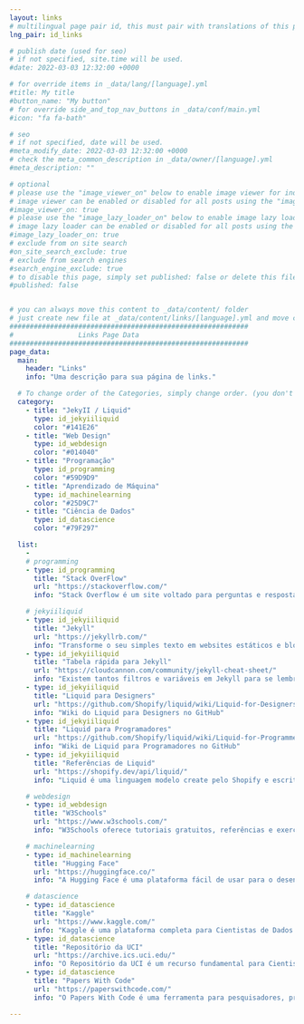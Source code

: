 ```yaml
---
layout: links
# multilingual page pair id, this must pair with translations of this page. (This name must be unique)
lng_pair: id_links

# publish date (used for seo)
# if not specified, site.time will be used.
#date: 2022-03-03 12:32:00 +0000

# for override items in _data/lang/[language].yml
#title: My title
#button_name: "My button"
# for override side_and_top_nav_buttons in _data/conf/main.yml
#icon: "fa fa-bath"

# seo
# if not specified, date will be used.
#meta_modify_date: 2022-03-03 12:32:00 +0000
# check the meta_common_description in _data/owner/[language].yml
#meta_description: ""

# optional
# please use the "image_viewer_on" below to enable image viewer for individual pages or posts (_posts/ or [language]/_posts folders).
# image viewer can be enabled or disabled for all posts using the "image_viewer_posts: true" setting in _data/conf/main.yml.
#image_viewer_on: true
# please use the "image_lazy_loader_on" below to enable image lazy loader for individual pages or posts (_posts/ or [language]/_posts folders).
# image lazy loader can be enabled or disabled for all posts using the "image_lazy_loader_posts: true" setting in _data/conf/main.yml.
#image_lazy_loader_on: true
# exclude from on site search
#on_site_search_exclude: true
# exclude from search engines
#search_engine_exclude: true
# to disable this page, simply set published: false or delete this file
#published: false


# you can always move this content to _data/content/ folder
# just create new file at _data/content/links/[language].yml and move content below.
###########################################################
#                Links Page Data
###########################################################
page_data:
  main:
    header: "Links"
    info: "Uma descrição para sua página de links."

  # To change order of the Categories, simply change order. (you don't need to change list order.)
  category:
    - title: "JekyII / Liquid"
      type: id_jekyiiliquid
      color: "#141E26"
    - title: "Web Design"
      type: id_webdesign
      color: "#014040"
    - title: "Programação"
      type: id_programming
      color: "#59D9D9"
    - title: "Aprendizado de Máquina"
      type: id_machinelearning
      color: "#25D9C7"
    - title: "Ciência de Dados"
      type: id_datascience
      color: "#79F297"

  list:
    -
    # programming
    - type: id_programming
      title: "Stack OverFlow"
      url: "https://stackoverflow.com/"
      info: "Stack Overflow é um site voltado para perguntas e respostas para professionais e entusiastas da programação."

    # jekyiiliquid
    - type: id_jekyiiliquid
      title: "Jekyll"
      url: "https://jekyllrb.com/"
      info: "Transforme o seu simples texto em websites estáticos e blogs."
    - type: id_jekyiiliquid
      title: "Tabela rápida para Jekyll"
      url: "https://cloudcannon.com/community/jekyll-cheat-sheet/"
      info: "Existem tantos filtros e variáveis em Jekyll para se lembrar que pode ser difícil lembrar de todos. Essa tabela serve como uma rápida referência para tudo que Jekyll é capaz de fazer."
    - type: id_jekyiiliquid
      title: "Liquid para Designers"
      url: "https://github.com/Shopify/liquid/wiki/Liquid-for-Designers"
      info: "Wiki do Liquid para Designers no GitHub"
    - type: id_jekyiiliquid
      title: "Liquid para Programadores"
      url: "https://github.com/Shopify/liquid/wiki/Liquid-for-Programmers"
      info: "Wiki de Liquid para Programadores no GitHub"
    - type: id_jekyiiliquid
      title: "Referências de Liquid"
      url: "https://shopify.dev/api/liquid/"
      info: "Liquid é uma linguagem modelo create pelo Shopify e escrita em Ruby. Ela, agora, está disponível em código aberto no GitHub."

    # webdesign
    - type: id_webdesign
      title: "W3Schools"
      url: "https://www.w3schools.com/"
      info: "W3Schools oferece tutoriais gratuitos, referências e exercícios nas linguagens mais importantes da web, cobrindo a mais populares como HTML, CSS, JavaScript, Python, SQL, Java e mutio mais."

    # machinelearning
    - type: id_machinelearning
      title: "Hugging Face"
      url: "https://huggingface.co/"
      info: "A Hugging Face é uma plataforma fácil de usar para o desenvolvimento de aplicações de aprendizado de máquina. É uma ótima opção para desenvolvedores, pesquisadores e estudantes que desejam acessar os últimos modelos de aprendizado de máquina de forma rápida e eficiente."

    # datascience
    - type: id_datascience
      title: "Kaggle"
      url: "https://www.kaggle.com/"
      info: "Kaggle é uma plataforma completa para Cientistas de Dados. É uma oportunidade para aprender, colaborar e compartilhar conhecimento com outros Cientistas de Dados de todo o mundo."
    - type: id_datascience
      title: "Repositório da UCI"
      url: "https://archive.ics.uci.edu/"
      info: "O Repositório da UCI é um recurso fundamental para Cientistas de Dados, pois oferece uma ampla variedade de conjuntos de dados para diversos fins."
    - type: id_datascience
      title: "Papers With Code"
      url: "https://paperswithcode.com/"
      info: "O Papers With Code é uma ferramenta para pesquisadores, profissionais e estudantes de Machine Learning. É uma ótima maneira de encontrar soluções para seus problemas, aprender sobre novos métodos e técnicas e se manter atualizado com as últimas pesquisas na área."

---
```

